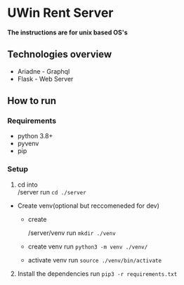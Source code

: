 # UWin Rent Server

**The instructions are for unix based OS's**

## Technologies overview
* Ariadne - Graphql
* Flask - Web Server

## How to run

### Requirements
* python 3.8+
* pyvenv
* pip

### Setup

1. cd into <MAIN>/server
   run `cd ./server`

* Create venv(optional but reccomeneded for dev)
  * create <MAIN>/server/venv
    run `mkdir ./venv`
 
  * create venv 
    run `python3 -m venv ./venv/`
 
  * activate venv 
    run `source ./venv/bin/activate` 
   
2. Install the dependencies
   run `pip3 -r requirements.txt`
